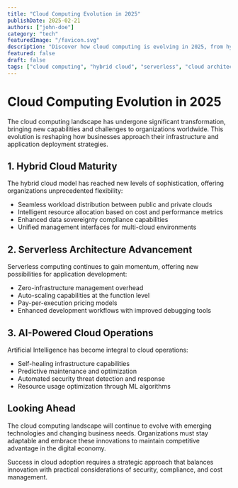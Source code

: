 ```yaml
---
title: "Cloud Computing Evolution in 2025"
publishDate: 2025-02-21
authors: ["john-doe"]
category: "tech"
featuredImage: "/favicon.svg"
description: "Discover how cloud computing is evolving in 2025, from hybrid cloud solutions to serverless architectures and AI-powered cloud services."
featured: false
draft: false
tags: ["cloud computing", "hybrid cloud", "serverless", "cloud architecture"]
---
```


# Cloud Computing Evolution in 2025

The cloud computing landscape has undergone significant transformation, bringing new capabilities and challenges to organizations worldwide. This evolution is reshaping how businesses approach their infrastructure and application deployment strategies.

## 1. Hybrid Cloud Maturity

The hybrid cloud model has reached new levels of sophistication, offering organizations unprecedented flexibility:

- Seamless workload distribution between public and private clouds
- Intelligent resource allocation based on cost and performance metrics
- Enhanced data sovereignty compliance capabilities
- Unified management interfaces for multi-cloud environments

## 2. Serverless Architecture Advancement

Serverless computing continues to gain momentum, offering new possibilities for application development:

- Zero-infrastructure management overhead
- Auto-scaling capabilities at the function level
- Pay-per-execution pricing models
- Enhanced development workflows with improved debugging tools

## 3. AI-Powered Cloud Operations

Artificial Intelligence has become integral to cloud operations:

- Self-healing infrastructure capabilities
- Predictive maintenance and optimization
- Automated security threat detection and response
- Resource usage optimization through ML algorithms

## Looking Ahead

The cloud computing landscape will continue to evolve with emerging technologies and changing business needs. Organizations must stay adaptable and embrace these innovations to maintain competitive advantage in the digital economy.

Success in cloud adoption requires a strategic approach that balances innovation with practical considerations of security, compliance, and cost management.
